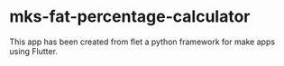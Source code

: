 # mks-fat-percentage-calculator

This app has been created from flet a python framework for make apps using Flutter.
